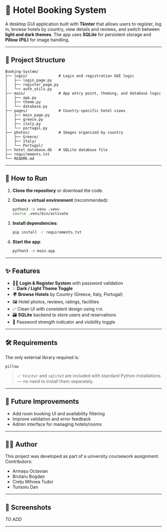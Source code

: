 # 🏨 Hotel Booking System

A desktop GUI application built with **Tkinter** that allows users to register, log in, browse hotels by country, view details and reviews, and switch between **light and dark themes**. The app uses **SQLite** for persistent storage and **Pillow (PIL)** for image handling.

---

## 📁 Project Structure

```
Booking-System/
├── login/              # Login and registration GUI logic
│   ├── login_page.py
│   ├── register_page.py
│   └── auth_utils.py
├── main/               # App entry point, theming, and database logic
│   ├── app.py
│   ├── theme.py
│   └── database.py
├── pages/              # Country-specific hotel views
│   ├── main_page.py
│   ├── greece.py
│   ├── italy.py
│   └── portugal.py
├── photos/             # Images organized by country
│   ├── Greece/
│   ├── Italy/
│   └── Portugal/
├── hotel_database.db   # SQLite database file
├── requirements.txt
└── README.md
```

---

## 🚀 How to Run

1. **Clone the repository** or download the code.

2. **Create a virtual environment** (recommended):

   ```bash
   python3 -m venv .venv
   source .venv/bin/activate
   ```

3. **Install dependencies**:

   ```bash
   pip install -r requirements.txt
   ```

4. **Start the app**:

   ```bash
   python3 -m main.app
   ```

---

## ✨ Features

* 🧑‍💼 **Login & Register System** with password validation
* 💡 **Dark / Light Theme Toggle**
* 🌍 **Browse Hotels** by Country (Greece, Italy, Portugal)
* 🖼️ Hotel photos, reviews, ratings, facilities
* ✅ Clean UI with consistent design using `ttk`
* 🗃️ **SQLite** backend to store users and reservations
* 🔐 Password strength indicator and visibility toggle

---

## 🛠️ Requirements

The only external library required is:

```
pillow
```

> ✅ `tkinter` and `sqlite3` are included with standard Python installations — no need to install them separately.

---

## 📌 Future Improvements

* Add room booking UI and availability filtering
* Improve validation and error feedback
* Admin interface for managing hotels/rooms

---

## 🧑‍💻 Author

This project was developed as part of a university coursework assignment. 
Contributors:
* Armașu Octavian
* Brutaru Bogdan
* Crețu Mihnea Tudor
* Tunsoiu Dan

---

## 📸 Screenshots

*TO ADD*

---

